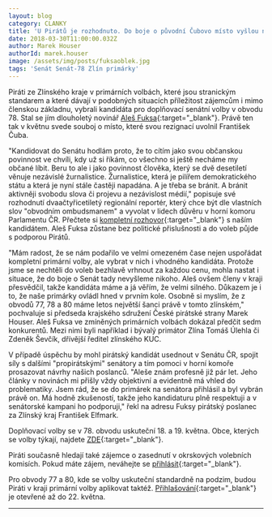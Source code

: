 ```yaml
---
layout: blog
category: CLANKY
title: 'U Pirátů je rozhodnuto. Do boje o původní Čubovo místo vyšlou novináře Fuksu'
date: 2018-03-30T11:00:00.032Z
author: Marek Houser
authorId: marek.houser
image: /assets/img/posts/fuksaoblek.jpg
tags: 'Senát Senát-78 Zlín primárky'
---
```

Piráti ze Zlínského kraje v primárních volbách, které jsou stranickým standarem a které dávají v podobných situacích příležitost zájemcům i mimo členskou základnu, vybrali kandidáta pro doplňovací senátní volby v obvodu 78. Stal se jím dlouholetý novinář [Aleš Fuksa](https://zlinsky.pirati.cz/lide/ales-fuksa/){:target="_blank"}. Právě ten tak v květnu svede souboj o místo, které svou rezignací uvolnil František Čuba.

"Kandidovat do Senátu hodlám proto, že to cítím jako svou občanskou povinnost ve chvíli, kdy už si říkám, co všechno si ještě necháme my občané líbit. Beru to ale i jako povinnost člověka, který se dvě desetiletí věnuje nezávislé žurnalistice. Žurnalistice, která je pilířem demokratického státu a která je nyní stále častěji napadána. A je třeba se bránit. A bránit aktivněji svobodu slova či projevu a nezávislost médií," popisuje své rozhodnutí dvaačtyřicetiletý regionální reportér, který chce být dle vlastních slov "obvodním ombudsmanem" a vyvolat v lidech důvěru v horní komoru Parlamentu ČR. Přečtete si [kompletní rozhovor](https://zlinsky.pirati.cz/aktuality/rozhovor-s-kandidatem-alesem-fuksou.html){:target="_blank"} s naším kandidátem. Aleš Fuksa zůstane bez politické přislušnosti a do voleb půjde s podporou Pirátů.

"Mám radost, že se nám podařilo ve velmi omezeném čase nejen uspořádat kompletní primární volby, ale vybrat v nich i vhodného kandidáta. Protože jsme se nechtěli do voleb bezhlavě vrhnout za každou cenu, mohla nastat i situace, že do boje o Senát tady nevyšleme nikoho. Aleš ovšem členy v kraji přesvědčil, takže kandidáta máme a já věřím, že velmi silného. Důkazem je i to, že naše primárky ovládl hned v prvním kole. Osobně si myslím, že z obvodů 77, 78 a 80 máme letos největší šanci právě v tomto zlínském," pochvaluje si předseda krajského sdružení České pirátské strany Marek Houser. Aleš Fuksa ve zmíněných primárních volbách dokázal předčit sedm konkurentů. Mezi nimi byli například i bývalý primátor Zlína Tomáš Úlehla či Zdeněk Ševčík, dřívější ředitel zlínského KUC.

V případě úspěchu by mohl pirátský kandidát usednout v Senátu ČR, spojit síly s dalšími "propirátskými" senátory a tím pomoci v horní komoře prosazovat návrhy našich poslanců. "Aleše znám profesně již pár let. Jeho články v novinách mi přišly vždy objektivní a evidentně má vhled do problematiky. Jsem rád, že se do primárek na senátora přihlásil a byl vybrán právě on. Má hodně zkušeností, takže jeho kandidaturu plně respektuji a v senátorské kampani ho podporuji," řekl na adresu Fuksy pirátský poslanec za Zlínský kraj František Elfmark.

Doplňovací volby se v 78. obvodu uskuteční 18. a 19. května. Obce, kterých se volby týkají, najdete [ZDE](https://zlinsky.pirati.cz/volby-2018/senatni.html){:target="_blank"}.

Piráti současně hledají také zájemce o zasednutí v okrskových volebních komisích. Pokud máte zájem, neváhejte se [přihlásit](https://zlinsky.pirati.cz/volby-2018/ovk.html){:target="_blank"}.

Pro obvody 77 a 80, kde se volby uskuteční standardně na podzim, budou Piráti v kraji primární volby aplikovat taktéž. [Přihlašování](https://zlinsky.pirati.cz/aktuality/pirati-hledaji-kandidaty-do-senatu.html){:target="_blank"} je otevřené až do 22. května.

- - -

